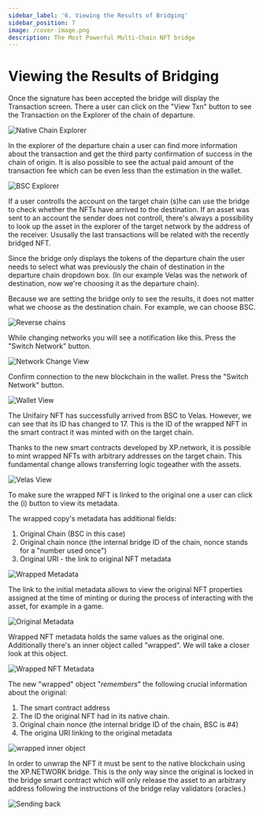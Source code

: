 ```yaml
---
sidebar_label: '6. Viewing the Results of Bridging'
sidebar_position: 7
image: /cover-image.png
description: The Most Powerful Multi-Chain NFT bridge
---
```


# Viewing the Results of Bridging

Once the signature has been accepted the bridge will display the Transaction screen. There a user can click on the "View Txn" button to see the Transaction on the Explorer of the chain of departure.

![Native Chain Explorer](../../static/assets/6.png)

In the explorer of the departure chain a user can find more information about the transaction and get the third party confirmation of success in the chain of origin. It is also possible to see the actual paid amount of the transaction fee which can be even less than the estimation in the wallet.

![BSC Explorer](../../static/assets/5.png)

If a user controlls the account on the target chain (s)he can use the bridge to check whether the NFTs have arrived to the destination. If an asset was sent to an account the sender does not controll, there's always a possibility to look up the asset in the explorer of the target network by the address of the receiver. Ususally the last transactions will be related with the recently bridged NFT.

Since the bridge only displays the tokens of the departure chain the user needs to select what was previously the chain of destination in the departure chain dropdown box. (In our example Velas was the network of destination, now we're choosing it as the departure chain). 

Because we are setting the bridge only to see the results, it does not matter what we choose as the destination chain. For example, we can choose BSC.

![Reverse chains](../../static/assets/7.png)

While changing networks you will see a notification like this. Press the "Switch Network" button. 

![Network Change View](../../static/assets/8.png)

Confirm connection to the new blockchain in the wallet. Press the "Switch Network" button. 

![Wallet View](../../static/assets/9.png)

The Unifairy NFT has successfully arrived from BSC to Velas. However, we can see that its ID has changed to 17. This is the ID of the wrapped NFT in the smart contract it was minted with on the target chain.

Thanks to the new smart contracts developed by XP.network, it is possible to mint wrapped NFTs with arbitrary addresses on the target chain. This fundamental change allows transferring logic togeather with the assets.

![Velas View](../../static/assets/10.png)

To make sure the wrapped NFT is linked to the original one a user can click the (i) button to view its metadata.

The wrapped copy's metadata has additional fields:

1. Original Chain (BSC in this case)
2. Original chain nonce (the internal bridge ID of the chain, nonce stands for a "number used once")
3. Original URI - the link to original NFT metadata

![Wrapped Metadata](../../static/assets/11.png)

The link to the initial metadata allows to view the original NFT properties assigned at the time of minting or during the process of interacting with the asset, for example in a game.

![Original Metadata](../../static/assets/13.png)

Wrapped NFT metadata holds the same values as the original one. Additionally there's an inner object called "wrapped". We will take a closer look at this object.

![Wrapped NFT Metadata](../../static/assets/14.png)

The new "wrapped" object "*remembers*" the following crucial information about the original:
1. The smart contract address
2. The ID the original NFT had in its native chain.
3. Original chain nonce (the internal bridge ID of the chain, BSC is #4)
4. The origina URI linking to the original metadata

![wrapped inner object](../../static/assets/15.png)

In order to unwrap the NFT it must be sent to the native blockchain using the XP.NETWORK bridge. This is the only way since the original is locked in the bridge smart contract which will only release the asset to an arbitrary address following the instructions of the bridge relay validators (oracles.)

![Sending back](../../static/assets/12.png)